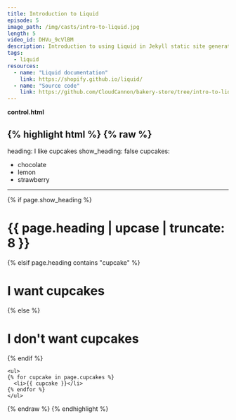 ```yaml
---
title: Introduction to Liquid
episode: 5
image_path: /img/casts/intro-to-liquid.jpg
length: 5
video_id: DHVu_9cVlBM
description: Introduction to using Liquid in Jekyll static site generator.
tags:
  - liquid
resources:
  - name: "Liquid documentation"
    link: https://shopify.github.io/liquid/
  - name: "Source code"
    link: https://github.com/CloudCannon/bakery-store/tree/intro-to-liquid
---
```


**control.html**

{% highlight html %}
{% raw %}
---
heading: I like cupcakes
show_heading: false
cupcakes:
  - chocolate
  - lemon
  - strawberry
---
<!doctype html>

<html lang="en">
  <head>
    <meta charset="utf-8">
    <title></title>
  </head>
  <body>
    {% if page.show_heading %}
      <h1>{{ page.heading | upcase | truncate: 8 }}</h1>
    {% elsif page.heading contains "cupcake" %}
      <h1>I want cupcakes</h1>
    {% else %}
      <h1>I don't want cupcakes</h1>
    {% endif %}

    <ul>
    {% for cupcake in page.cupcakes %}
      <li>{{ cupcake }}</li>
    {% endfor %}
    </ul>
  </body>
</html>
{% endraw %}
{% endhighlight %}
